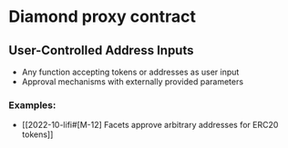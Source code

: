 # Diamond proxy contract

## **User-Controlled Address Inputs**

- Any function accepting tokens or addresses as user input
- Approval mechanisms with externally provided parameters
### Examples:
- [[2022-10-lifi#[M-12] Facets approve arbitrary addresses for ERC20 tokens]]